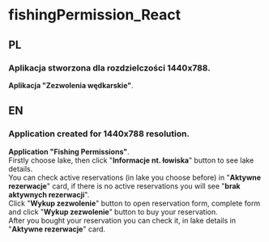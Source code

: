 # fishingPermission_React

## PL
### Aplikacja stworzona dla rozdzielczości 1440x788.
**Aplikacja "Zezwolenia wędkarskie"**.    
  


## EN
### Application created for 1440x788 resolution.
**Application "Fishing Permissions"**.  
Firstly choose lake, then click "**Informacje nt. łowiska**" button to see lake details.  
You can check active reservations (in lake you choose before) in "**Aktywne rezerwacje**" card, if there is no active reservations you will see "**brak aktywnych rezerwacji**".  
Click "**Wykup zezwolenie**" button to open reservation form, complete form and click "**Wykup zezwolenie**" button to buy your reservation.  
After you bought your reservation you can check it, in lake details in "**Aktywne rezerwacje**" card.
